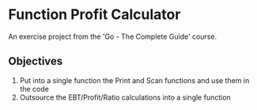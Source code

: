 # Function Profit Calculator
An exercise project from the 'Go - The Complete Guide' course.

## Objectives
1. Put into a single function the Print and Scan functions and use them in the code
2. Outsource the EBT/Profit/Ratio calculations into a single function